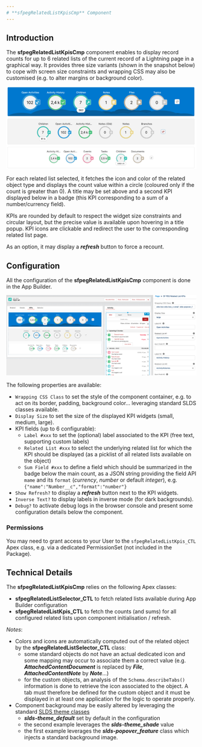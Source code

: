 ```yaml
---
# **sfpegRelatedListKpisCmp** Component
---
```


## Introduction

The **sfpegRelatedListKpisCmp** component enables to display record counts for up to 6 related lists
of the current record of a Lightning page in a graphical way. It provides three size variants
(shown in the snapshot below) to cope with screen size constraints and wrapping CSS may also be customised
(e.g. to alter margins or background color).

![Related List KPIs](/media/sfpegRelatedListKpis.png)

For each related list selected, it fetches the icon and color of the related object type and displays
the count value within a circle (coloured only if the count is greater than 0). A title may be set above
and a second KPI displayed below in a badge (this KPI corresponding to a sum of a number/currency field).

KPIs are rounded by default to respect the widget size constraints and circular layout, but the precise
value is available upon hovering in a title popup.
KPI icons are clickable and redirect the user to the corresponding related list page.

As an option, it may display a ***refresh*** button to force a recount.


## Configuration

All the configuration of the **sfpegRelatedListKpisCmp** component is done in the App Builder.

![Related List KPIs configuration](/media/sfpegRelatedListKpisConfig.png)

The following properties are available:
* `Wrapping CSS Class` to set the style of the component container, e.g. to act on its border, padding, background color... leveraging standard SLDS classes available.
* `Display Size` to set the size of the displayed KPI widgets (small, medium, large).
* KPI fields (up to 6 configurable):
    * `Label #xxx` to set the (optional) label associated to the KPI (free text, supporting custom labels)
    * `Related List #xxx` to select the underlying related list for which the KPI should be displayed (as a picklist of all related lists available on the object)
    * `Sum Field #xxx` to define a field which should be summarized in the badge below the main count, as a JSON string providing the field API `mame` and its `format` (_currency_, _number_ or default _integer_), e.g. `{"name":"Number__c","format":"number"}`
* `Show Refresh?` to display a ***refresh*** button next to the KPI widgets.
* `Inverse Text?` to display labels in inverse mode (for dark backgrounds).
* `Debug?` to activate debug logs in the browser console and present some configuration details below the component.

### Permissions

You may need to grant access to your User to the `sfpegRelatedListKpis_CTL` Apex class,
e.g. via a dedicated PermissionSet (not included in the Package).

## Technical Details

The  **sfpegRelatedListKpisCmp** relies on the following Apex classes:
* **sfpegRelatedListSelector_CTL** to fetch related lists available during App Builder configuration
* **sfpegRelatedListKpis_CTL** to fetch the counts (and sums) for all configured related lists upon component initialisation / refresh.

_Notes_:
* Colors and icons are automatically computed out of the related object by the **sfpegRelatedListSelector_CTL** class:
    * some standard objects do not have an actual dedicated icon and some mapping may occur to associate them a correct value (e.g. ***AttachedContentDocument*** is replaced by ***File***, ***AttachedContentNote*** by ***Note***...)
    * for the custom objects, an analysis of the `Schema.describeTabs()` information is done to retrieve the icon associated to the object. A tab must therefore be defined for the custom object and it must be displayed in at least one application for the logic to operate properly.
* Component background may be easily altered by leveraging the standard [SLDS theme classes](https://www.lightningdesignsystem.com/utilities/themes/)
    * ***slds-theme_default*** set by default in the configuration
    * the second example leverages the ***slds-theme_shade*** value
    * the first example leverages the ***slds-popover_feature*** class which injects a standard background image.
 
